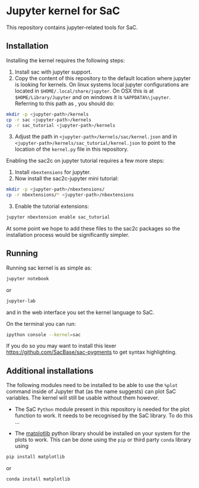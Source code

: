 # Jupyter kernel for SaC

This repository contains jupyter-related tools for SaC.

## Installation

Installing the kernel requires the following steps:

1. Install sac with jupyter support.
2. Copy the content of this repository to the default location where
   jupyter is looking for kernels. On linux systems local jupyter
   configurations are located in `$HOME/.local/share/jupyter`.
   On OSX this is at `$HOME/Library/Jupyter` and on windows it is
   `%APPDATA%\jupyter`. Referring to this path as <jupyter-path>,
    you should do:
```bash
mkdir -p <jupyter-path>/kernels
cp -r sac <jupyter-path>/kernels
cp -r sac_tutorial <jupyter-path>/kernels
```
3. Adjust the path in `<jupyter-path>/kernels/sac/kernel.json` and in
   `<jupyter-path>/kernels/sac_tutorial/kernel.json` to
   point to the location of the `kernel.py` file in this repository.

Enabling the sac2c on jupyter tutorial requires a few more steps:

1. Install `nbextensions` for jupyter.
2. Now install the sac2c-jupyter mini tutorial:
```bash
mkdir -p <jupyter-path>/nbextensions/
cp -r nbextensions/* <jupyter-path>/nbextensions
```
3. Enable the tutorial extensions:
```bash
jupyter nbextension enable sac_tutorial
```

At some point we hope to add these files to the sac2c packages so the
installation process would be significantly simpler.

## Running

Running sac kernel is as simple as:
```bash
jupyter notebook
```
or
```bash
jupyter-lab
```
and in the web interface you set the kernel language to SaC.

On the terminal you can run:
```bash
ipython console --kernel=sac
```
If you do so you may want to install this lexer https://github.com/SacBase/sac-pygments
to get syntax highlighting.

## Additional installations
The following modules need to be installed to be able to use the `%plot` command inside of Jupyter that (as the name suggests) can plot SaC variables. The kernel will still be usable without them however.

- The SaC `Python` module present in this repository is needed for the plot function to work. It needs to be recognised by the SaC library. To do this ...

- The [matplotlib](https://matplotlib.org/stable/) python library should be installed on your system for the plots to work. This can be done using the `pip` or third party `conda` library using
```bash
pip install matplotlib
```
or
```bash
conda install matplotlib
```

